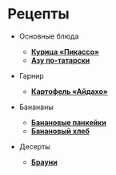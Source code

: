 # Рецепты

- Основные блюда
	- [**Курица «Пикассо»**](picaso.md)
	- [**Азу по-татарски**](azu.md)
	
- Гарнир
	- [**Картофель «Айдахо»**](idaho.md)

- Банананы
	- [**Банановые панкейки**](banana_pancake.md)
	- [**Банановый хлеб**](babana_bread.md)

- Десерты
	- [**Брауни**](brownie.md)

